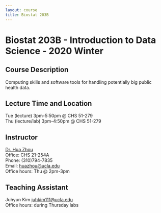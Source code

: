 ```yaml
---
layout: course
title: Biostat 203B
---
```


# Biostat 203B - Introduction to Data Science - 2020 Winter

## Course Description

Computing skills and software tools for handling potentially big public health data.

## Lecture Time and Location

Tue (lecture) 3pm-5:50pm @ CHS 51-279   
Thu (lecture/lab) 3pm-4:50pm @ CHS 51-279   

## Instructor

[Dr. Hua Zhou](http://hua-zhou.github.io/)  
Office: CHS 21-254A  
Phone: (310)794-7835  
Email: <huazhou@ucla.edu>  
Office hours: Thu @ 2pm-3pm

## Teaching Assistant

Juhyun Kim <juhkim111@ucla.edu>  
Office hours: during Thursday labs
